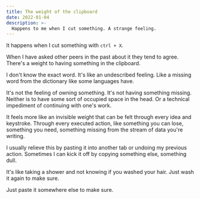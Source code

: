 ```yaml
---
title: The weight of the clipboard
date: 2022-01-04
description: >-
  Happens to me when I cut something. A strange feeling.
---
```


It happens when I cut something with `ctrl + X`.

When I have asked other peers in the past about it they tend to agree. There's a weight to having something in the clipboard.

I don't know the exact word. It's like an undescribed feeling. Like a missing word from the dictionary like some languages have.

It's not the feeling of owning something. It's not having something missing. Neither is to have some sort of occupied space in the head. Or a technical impediment of continuing with one's work.

It feels more like an invisible weight that can be felt through every idea and keystroke. Through every executed action, like something you can lose, something you need, something missing from the stream of data you're writing.

I usually relieve this by pasting it into another tab or undoing my previous action. Sometimes I can kick it off by copying something else, something dull.

It's like taking a shower and not knowing if you washed your hair. Just wash it again to make sure.

Just paste it somewhere else to make sure.
